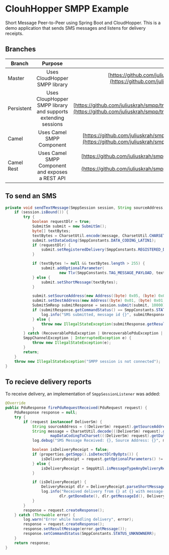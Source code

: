 # ClouhHopper SMPP Example

Short Message Peer-to-Peer using Spring Boot and CloudHopper. This is a demo application that sends SMS
messages and listens for delivery receipts.

## Branches

| Branch        | Purpose                                                       | Url   |
| ------------- |:-------------------------------------------------------------:| -----:|
| Master        | Uses CloudHopper SMPP library                                 | [https://github.com/juliuskrah/smpp/](https://github.com/juliuskrah/smpp) |
| Persistent    | Uses CloupHopper SMPP library and supports extending sessions | [https://github.com/juliuskrah/smpp/tree/persistent](https://github.com/juliuskrah/smpp/tree/persistent) |
| Camel         | Uses Camel SMPP Component                                     | [https://github.com/juliuskrah/smpp/tree/camel](https://github.com/juliuskrah/smpp/tree/camel) |
| Camel Rest    | Uses Camel SMPP Component and exposes a REST API              | [https://github.com/juliuskrah/smpp/tree/camel-rest](https://github.com/juliuskrah/smpp/tree/camel-rest) |

## To send an SMS

```java
private void sendTextMessage(SmppSession session, String sourceAddress, String message, String destinationAddress) {
    if (session.isBound()) {
        try {
            boolean requestDlr = true;
            SubmitSm submit = new SubmitSm();
            byte[] textBytes;
            textBytes = CharsetUtil.encode(message, CharsetUtil.CHARSET_ISO_8859_1);
            submit.setDataCoding(SmppConstants.DATA_CODING_LATIN1);
            if (requestDlr) {
                submit.setRegisteredDelivery(SmppConstants.REGISTERED_DELIVERY_SMSC_RECEIPT_REQUESTED);
            }

            if (textBytes != null && textBytes.length > 255) {
                submit.addOptionalParameter(
                        new Tlv(SmppConstants.TAG_MESSAGE_PAYLOAD, textBytes, "message_payload"));
            } else {
                submit.setShortMessage(textBytes);
            }

            submit.setSourceAddress(new Address((byte) 0x05, (byte) 0x01, sourceAddress));
            submit.setDestAddress(new Address((byte) 0x01, (byte) 0x01, destinationAddress));
            SubmitSmResp submitResponse = session.submit(submit, 10000);
            if (submitResponse.getCommandStatus() == SmppConstants.STATUS_OK) {
                log.info("SMS submitted, message id {}", submitResponse.getMessageId());
            } else {
                throw new IllegalStateException(submitResponse.getResultMessage());
            }
        } catch (RecoverablePduException | UnrecoverablePduException | SmppTimeoutException |
        SmppChannelException | InterruptedException e) {
            throw new IllegalStateException(e);
        }
        return;
    }
    throw new IllegalStateException("SMPP session is not connected");
}
```

## To recieve delivery reports

To receive delivery, an implementation of `SmppSessionListener` was added:

```java
@Override
public PduResponse firePduRequestReceived(PduRequest request) {
    PduResponse response = null;
    try {
        if (request instanceof DeliverSm) {
            String sourceAddress = ((DeliverSm) request).getSourceAddress().getAddress();
            String message = CharsetUtil.decode(((DeliverSm) request).getShortMessage(),
                    mapDataCodingToCharset(((DeliverSm) request).getDataCoding()));
            log.debug("SMS Message Received: {}, Source Address: {}", message.trim(), sourceAddress);

            boolean isDeliveryReceipt = false;
            if (properties.getSmpp().isDetectDlrByOpts()) {
                isDeliveryReceipt = request.getOptionalParameters() != null;
            } else {
                isDeliveryReceipt = SmppUtil.isMessageTypeAnyDeliveryReceipt(((DeliverSm) request).getEsmClass());
            }

            if (isDeliveryReceipt) {
                DeliveryReceipt dlr = DeliveryReceipt.parseShortMessage(message, ZoneOffset.UTC);
                log.info("Received delivery from {} at {} with message-id {} and status {}", sourceAddress,
                        dlr.getDoneDate(), dlr.getMessageId(), DeliveryReceipt.toStateText(dlr.getState()));
            }
        }
        response = request.createResponse();
    } catch (Throwable error) {
        log.warn("Error while handling delivery", error);
        response = request.createResponse();
        response.setResultMessage(error.getMessage());
        response.setCommandStatus(SmppConstants.STATUS_UNKNOWNERR);
    }
    return response;
}
```
